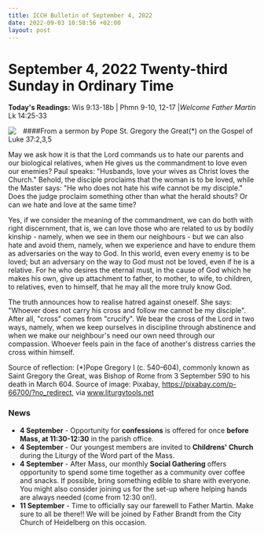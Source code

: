 ```yaml
---
title: ICCH Bulletin of September 4, 2022
date: 2022-09-03 10:58:56 +02:00
layout: post
---
```


# September 4, 2022 Twenty-third Sunday in Ordinary Time 
<span style="float: right"><em>Welcome Father Martin</em></span>
**Today's Readings:** Wis 9:13-18b | Phmn 9-10, 12-17 | Lk 14:25-33


<img style="float: left; margin-right: 1em;" src="https://2.bp.blogspot.com/-cqOAHAU0pkc/V7rH4XNd1VI/AAAAAAAAC08/ecTHsKOahdcjrKz89gbmMgJg-Q9jqmMIgCPcB/s640/anyone-who-does-not-carry-the-cross-cannot-be-my-disciple.png">


####From a sermon by Pope St. Gregory the Great(*) on the Gospel of Luke 37:2,3,5

May we ask how it is that the Lord commands us to hate our parents and our biological relatives, when He gives us the commandment to love even our enemies? Paul speaks: "Husbands, love your wives as Christ loves the Church." Behold, the disciple proclaims that the woman is to be loved, while the Master says:
"He who does not hate his wife cannot be my disciple." Does the judge proclaim something other than what the herald shouts? Or can we hate and love at the same time?

Yes, if we consider the meaning of the commandment, we can do both with right discernment, that is, we can love those who are related to us by bodily kinship - namely, when we see in them our neighbours - but we can also hate and avoid them, namely, when we experience and have to endure them as adversaries on the way to God. In this world, even every enemy is to be loved; but an adversary on the way to God must not be loved, even if he is a relative. For he who desires the eternal must, in the cause of God which he makes his own, give up attachment to father, to mother, to wife, to children, to relatives, even to himself, that he may all the more truly know God.

The truth announces how to realise hatred against oneself. She says: "Whoever does not carry his cross and follow me cannot be my disciple". After all, "cross" comes from "crucify". We bear the cross of the Lord in two ways, namely, when we keep ourselves in discipline through abstinence and when we make our neighbour's need our own need through our compassion. Whoever feels pain in the face of another's distress carries the cross within himself.

Source of reflection: (*)Pope Gregory I (c. 540–604), commonly known as Saint Gregory the Great, was Bishop of Rome from 3 September 590 to his death in March 604.
Source of image: Pixabay, https://pixabay.com/p-66700/?no_redirect, via www.liturgytools.net

### News 

* **4 September** - Opportunity for **confessions** is offered for once **before Mass, at 11:30-12:30** in the parish office.
* **4 September** - Our youngest members are invited to **Childrens' Church** during the Liturgy of the Word part of the Mass.
* **4 September** - After Mass, our monthly **Social Gathering** offers opportunity to spend some time together as a community over coffee and snacks. If possible, bring something edible to share with everyone. You might also consider joining us for the set-up where helping hands are always needed (come from 12:30 on!).
* **11 September** - Time to officially say our farewell to Father Martin. Make sure to all be there!! We will be joined by Father Brandt from the City Church of Heidelberg on this occasion.
